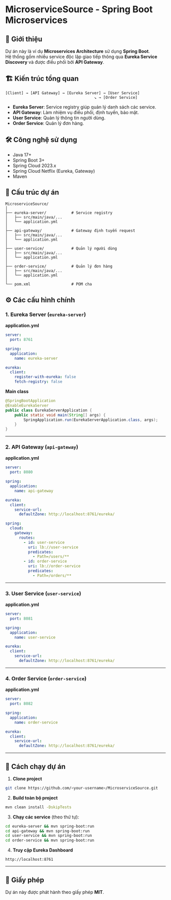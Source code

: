 # MicroserviceSource - Spring Boot Microservices

## 📌 Giới thiệu
Dự án này là ví dụ **Microservices Architecture** sử dụng **Spring Boot**.  
Hệ thống gồm nhiều service độc lập giao tiếp thông qua **Eureka Service Discovery** và được điều phối bởi **API Gateway**.

## 🏗 Kiến trúc tổng quan

```
[Client] → [API Gateway] → [Eureka Server] → [User Service]
                                       ↘ → [Order Service]
```

- **Eureka Server**: Service registry giúp quản lý danh sách các service.
- **API Gateway**: Làm nhiệm vụ điều phối, định tuyến, bảo mật.
- **User Service**: Quản lý thông tin người dùng.
- **Order Service**: Quản lý đơn hàng.

## 🛠 Công nghệ sử dụng
- Java 17+
- Spring Boot 3+
- Spring Cloud 2023.x
- Spring Cloud Netflix (Eureka, Gateway)
- Maven

## 📂 Cấu trúc dự án
```
MicroserviceSource/
│
├── eureka-server/           # Service registry
│   ├── src/main/java/...  
│   └── application.yml
│
├── api-gateway/             # Gateway định tuyến request
│   ├── src/main/java/...
│   └── application.yml
│
├── user-service/            # Quản lý người dùng
│   ├── src/main/java/...
│   └── application.yml
│
├── order-service/           # Quản lý đơn hàng
│   ├── src/main/java/...
│   └── application.yml
│
└── pom.xml                  # POM cha
```

## ⚙ Các cấu hình chính

### 1. Eureka Server (`eureka-server`)
**application.yml**
```yaml
server:
  port: 8761

spring:
  application:
    name: eureka-server

eureka:
  client:
    register-with-eureka: false
    fetch-registry: false
```

**Main class**
```java
@SpringBootApplication
@EnableEurekaServer
public class EurekaServerApplication {
    public static void main(String[] args) {
        SpringApplication.run(EurekaServerApplication.class, args);
    }
}
```

---

### 2. API Gateway (`api-gateway`)
**application.yml**
```yaml
server:
  port: 8080

spring:
  application:
    name: api-gateway

eureka:
  client:
    service-url:
      defaultZone: http://localhost:8761/eureka/

spring:
  cloud:
    gateway:
      routes:
        - id: user-service
          uri: lb://user-service
          predicates:
            - Path=/users/**
        - id: order-service
          uri: lb://order-service
          predicates:
            - Path=/orders/**
```

---

### 3. User Service (`user-service`)
**application.yml**
```yaml
server:
  port: 8081

spring:
  application:
    name: user-service

eureka:
  client:
    service-url:
      defaultZone: http://localhost:8761/eureka/
```

---

### 4. Order Service (`order-service`)
**application.yml**
```yaml
server:
  port: 8082

spring:
  application:
    name: order-service

eureka:
  client:
    service-url:
      defaultZone: http://localhost:8761/eureka/
```

---

## 🚀 Cách chạy dự án

1. **Clone project**
```bash
git clone https://github.com/<your-username>/MicroserviceSource.git
```

2. **Build toàn bộ project**
```bash
mvn clean install -DskipTests
```

3. **Chạy các service** (theo thứ tự):
```bash
cd eureka-server && mvn spring-boot:run
cd api-gateway && mvn spring-boot:run
cd user-service && mvn spring-boot:run
cd order-service && mvn spring-boot:run
```

4. **Truy cập Eureka Dashboard**
```
http://localhost:8761
```

---

## 📄 Giấy phép
Dự án này được phát hành theo giấy phép **MIT**.
